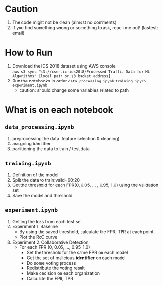 # Caution
1. The code might not be clean (almost no comments)
2. If you find something wrong or something to ask, reach me out! (fastest: email) 

# How to Run
1. Download the IDS 2018 dataset using AWS console  
`
aws s3 sync "s3://cse-cic-ids2018/Processed Traffic Data for ML Algorithms" [local path or s3 bucket address]
`
2. Run the notebooks in order `data_processing.ipynb` `training.ipynb` `experiment.ipynb`
    * caution: should change some variables related to path
    
# What is on each notebook
## `data_processing.ipynb`
1. preprocessing the data (feature selection & cleaning)
2. assigning identifier
3. partitioning the data to train / test data

## `training.ipynb`
1. Definition of the model
2. Split the data to train:valid=60:20
3. Get the threshold for each FPR(0, 0.05, ... , 0.95, 1.0) using the validation set
4. Save the model and threshold

## `experiment.ipynb`
1. Getting the loss from each test set
2. Experiment 1. Baseline
    * By using the saved threshold, calculate the FPR, TPR at each point
    * Plot the RoC curve
3. Experiment 2. Collaborative Detection
    * For each FPR (0, 0.05, ..., 0.95, 1.0)
        * Set the threshold for the same FPR on each model
        * Get the set of malicious **identifier** on each model
        * Do some voting process
        * Redistribute the voting result
        * Make decision on each organization
        * Calculate the FPR, TPR